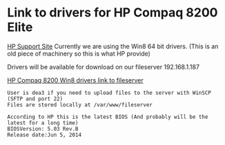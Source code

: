# Link to drivers for HP Compaq 8200 Elite


[HP Support Site](https://support.hp.com/us-en/drivers/selfservice/hp-compaq-8200-elite-small-form-factor-pc/5037931)
Currently we are using the Win8 64 bit drivers. (This is an old piece of machinery so this is what HP provide)


Drivers will be available for download on our fileserver 192.168.1.187

[HP Compaq 8200 Win8 drivers link to fileserver](http://192.168.1.187/fileserver/HP_Compaq_8200_Elite/Win8-64/)




```
User is dea3 if you need to upload files to the server with WinSCP  (SFTP and port 22)
Files are stored locally at /var/www/fileserver
```


```
According to HP this is the latest BIOS (And probably will be the latest for a long time)
BIOSVersion: 5.03 Rev.B
Release date:Jun 5, 2014
```
